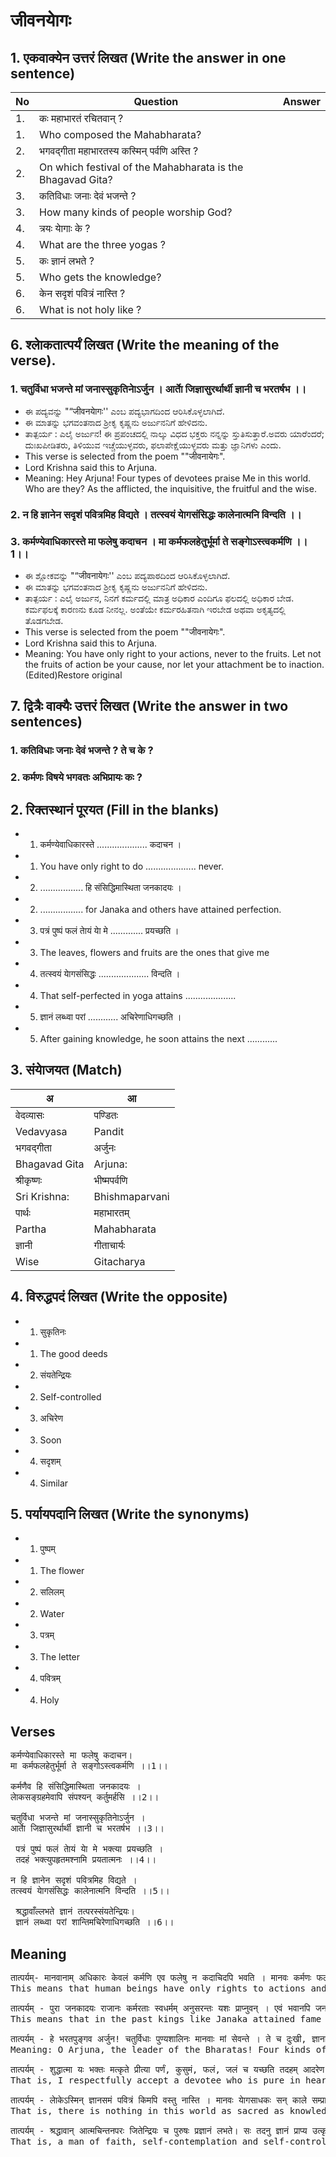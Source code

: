 # जीवनयाेगः
## 1. एकवाक्येन उत्तरं लिखत (Write the answer in one sentence)
|No|Question|Answer|
|-|-|-|
|1.| कः महाभारतं रचितवान् ?||
|1.| Who composed the Mahabharata?||
|2.| भगवद्गीता महाभारतस्य कस्मिन् पर्वणि अस्ति ?||
|2.| On which festival of the Mahabharata is the Bhagavad Gita?||
|3.| कतिविधाः जनाः देवं भजन्ते ?||
|3.| How many kinds of people worship God?||
|4.| त्रयः याेगाः के ?||
|4.| What are the three yogas ?||
|5.| कः ज्ञानं लभते ?||
|5.| Who gets the knowledge?||
|6.| केन सदृशं पवित्रं नास्ति ?||
|6.| What is not holy like ?||


## 6. श्लाेकतात्पर्यं लिखत (Write the meaning of the verse).
### 1. चतुर्विधा भजन्ते मां जनास्सुकृतिनाेऽर्जुन । आर्ताे जिज्ञासुरर्थार्थी ज्ञानी च भरतर्षभ ।।
* ಈ ಪದ್ಯವನ್ನು "“जीवनयाेगः'' ಎಂಬ ಪದ್ಯಭಾಗದಿಂದ ಆರಿಸಿಕೊಳ್ಳಲಾಗಿದೆ.
* ಈ ಮಾತನ್ನು ಭಗವಂತನಾದ ಶ್ರೀಕೃ ಕೃಷ್ಣನು ಅರ್ಜುನನಿಗೆ ಹೇಳಿದನು.
* ತಾತ್ಪರ್ಯ : ಎಲೈ ಅರ್ಜುನ! ಈ ಪ್ರಪಂಚದಲ್ಲಿ ನಾಲ್ಕು ವಿಧದ ಭಕ್ತರು ನನ್ನನ್ನು ಸ್ತುತಿಸುತ್ತಾರೆ.ಅವರು ಯಾರೆಂದರೆ; ದುಃಖಪೀಡಿತರು, ತಿಳಿಯುವ ಇಚ್ಚೆಯುಳ್ಳವರು, ಫಲಾಪೇಕ್ಷೆಯುಳ್ಳವರು ಮತ್ತು ಜ್ಞಾನಿಗಳು ಎಂದು.
* This verse is selected from the poem ""जीवनायेगः".
* Lord Krishna said this to Arjuna.
* Meaning: Hey Arjuna! Four types of devotees praise Me in this world. Who are they? As the afflicted, the inquisitive, the fruitful and the wise.

### 2. न हि ज्ञानेन सदृशं पवित्रमिह विद्यते । तत्स्वयं याेगसंसिद्धः कालेनात्मनि विन्दति ।।

### 3. कर्मण्येवाधिकारस्ते मा फलेषु कदाचन । मा कर्मफलहेतुर्भूर्मा ते सङ्गाेऽस्त्वकर्मणि ।।1।। 
* ಈ ಶ್ಲೋಕವನ್ನು "“जीवनायेगः'' ಎಂಬ ಪದ್ಯಪಾಠದಿಂದ ಆರಿಸಿಕೊಳ್ಳಲಾಗಿದೆ.
* ಈ ಮಾತನ್ನು ಭಗವಂತನಾದ ಶ್ರೀಕೃ ಕೃಷ್ಣನು ಅರ್ಜುನನಿಗೆ ಹೇಳಿದನು.
* ತಾತ್ಪರ್ಯ : ಎಲೈ ಅರ್ಜುನ, ನಿನಗೆ ಕರ್ಮದಲ್ಲಿ ಮಾತ್ರ ಅಧಿಕಾರ ಎಂದಿಗೂ ಫಲದಲ್ಲಿ ಅಧಿಕಾರ ಬೇಡ. ಕರ್ಮಫಲಕ್ಕೆ ಕಾರಣನು ಕೂಡ ನೀನಲ್ಲ. ಅಂತೆಯೇ ಕರ್ಮರಹಿತನಾಗಿ ಇರಬೇಡ ಅಥವಾ ಅಕೃತ್ಯದಲ್ಲಿ ತೊಡಗಬೇಡ.
* This verse is selected from the poem ""जीवनायेगः".
* Lord Krishna said this to Arjuna.
* Meaning: You have only right to your actions, never to the fruits. Let not the fruits of action be your cause, nor let your attachment be to inaction.(Edited)Restore original

## 7. द्वित्रैः वाक्यैः उत्तरं लिखत (Write the answer in two sentences)
### 1. कतिविधाः जनाः देवं भजन्ते ? ते च के ?
### 2. कर्मणः विषये भगवतः अभिप्रायः कः ? 
## 2. रिक्तस्थानं पूरयत (Fill in the blanks)
* 1. कर्मण्येवाधिकारस्ते .................... कदाचन ।
* 1. You have only right to do .................... never.
* 2. ................. हि संसिद्धिमास्थिता जनकादयः ।
* 2. ................. for Janaka and others have attained perfection.
* 3. पत्रं पुष्पं फलं ताेयं याे मे ............. प्रयच्छति ।
* 3. The leaves, flowers and fruits are the ones that give me
* 4. तत्स्वयं याेगसंसिद्धः .................... विन्दति ।
* 4. That self-perfected in yoga attains ....................
* 5. ज्ञानं लब्ध्वा परां ............ अचिरेणाधिगच्छति ।
* 5. After gaining knowledge, he soon attains the next ............

## 3. संयाेजयत (Match)
| अ |आ|
|-|-|
| वेदव्यासः |पण्डितः|
| Vedavyasa |Pandit|
| भगवद्गीता| अर्जुनः|
| Bhagavad Gita| Arjuna:|
| श्रीकृष्णः| भीष्मपर्वणि|
| Sri Krishna:| Bhishmaparvani|
| पार्थः |महाभारतम्|
| Partha |Mahabharata|
| ज्ञानी| गीताचार्यः|
| Wise| Gitacharya|
## 4. विरुद्धपदं लिखत (Write the opposite)
* 1. सुकृतिनः
* 1. The good deeds
* 2. संयतेन्द्रियः
* 2. Self-controlled
* 3. अचिरेण
* 3. Soon
* 4. सदृशम्
* 4. Similar
## 5. पर्यायपदानि लिखत (Write the synonyms)
* 1. पुष्पम्
* 1. The flower
* 2. सलिलम्
* 2. Water
* 3. पत्रम्
* 3. The letter
* 4. पवित्रम्
* 4. Holy

## Verses
<pre>
कर्मण्येवाधिकारस्ते मा फलेषु कदाचन।
मा कर्मफलहेतुर्भूर्मा ते सङ्गोऽस्त्वकर्मणि ।।1।।
  
कर्मणैव हि संसिद्धिमास्थिता जनकादयः ।
लाेकसङ्ग्रहमेवापि संपश्यन् कर्तुमर्हसि ।।2।।
  
चतुर्विधा भजन्ते मां जनास्सुकृतिनाेऽर्जुन ।
आर्ताे जिज्ञासुरर्थार्थी ज्ञानी च भरतर्षभ ।।3।।
  
 पत्रं पुष्पं फलं ताेयं याे मे भक्त्या प्रयच्छति ।
 तदहं भक्त्युपहृतमश्नामि प्रयतात्मनः ।।4।।
  
न हि ज्ञानेन सदृशं पवित्रमिह विद्यते ।
तत्स्वयं याेगसंसिद्धः कालेनात्मनि विन्दति ।।5।।
  
 श्रद्धावाँल्लभते ज्ञानं तत्परस्संयतेन्द्रियः।
 ज्ञानं लब्ध्वा परां शान्तिमचिरेणाधिगच्छति ।।6।।
</pre>
## Meaning
<pre>
तात्पर्यम्- मानवानाम् अधिकारः केवलं कर्मणि एव फलेषु न कदाचिदपि भवति । मानवः कर्मणः फलस्य स्वामी, कर्मणः कारणं वा नास्ति । किन्तु अकर्मणि आसक्तिः न भवतु ।
This means that human beings have only rights to actions and never to fruits. Man is not the master of the fruits of action, or the cause of action. But don’t be attached to inaction.

तात्पर्यम् - पुरा जनकादयः राजानः कर्मरताः स्वधर्मम् अनुसरन्तः यशः प्राप्नुवन् । एवं भवानपि जनानां मार्गदर्शनं, धर्मञ्च लक्ष्यीकृत्य एव स्वकर्म अनुसरतु।
This means that in the past kings like Janaka attained fame by following their own religion by performing rituals. Thus, you too should follow your actions with the aim of guiding people and religion.

तात्पर्यम् - हे भरतपुङ्गव अर्जुन! चतुर्विधाः पुण्यशालिनः मानवाः मां सेवन्ते । ते च दुःखी, ज्ञानाभिलाषी, ऐहिकभाेगापेक्षी पण्डितः च ।
Meaning: O Arjuna, the leader of the Bharatas! Four kinds of pious human beings serve Me. They are also miserable, seeking knowledge, and wise in their desire for worldly shares.

तात्पर्यम् - शुद्धात्मा यः भक्तः मत्कृते प्रीत्या पर्णं, कुसुमं, फलं, जलं च यच्छति तदहम् आदरेण स्वीकराेमि ।
That is, I respectfully accept a devotee who is pure in heart and lovingly offers leaves, flowers, fruits and water for My sake.

तात्पर्यम् - लाेकेऽस्मिन् ज्ञानसमं पवित्रं किमपि वस्तु नास्ति । मानवः याेगसाधकः सन् काले सम्प्राप्ते स्वयम् अनुभवेन तत् ज्ञातुं शक्नाेति ।
That is, there is nothing in this world as sacred as knowledge. That a human being, being a practitioner of yoga, can learn it by experience himself when the time comes.

तात्पर्यम् - श्रद्धावान् आत्मचिन्तनपरः जितेन्द्रियः च पुरुषः प्रज्ञानं लभते। सः तदनु ज्ञानं प्राप्य उत्कृष्टां शान्तिं शीघ्रमेव प्राप्नाेति ।
That is, a man of faith, self-contemplation and self-control attains wisdom. He then attains knowledge and soon attains excellent peace.
</pre>
